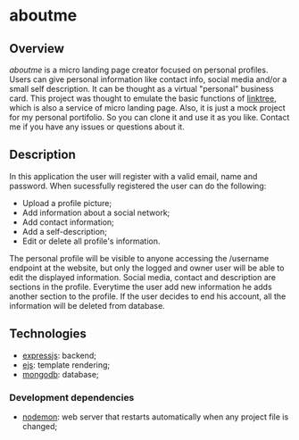 # aboutme

## Overview
_aboutme_ is a micro landing page creator focused on personal profiles. Users can give personal information like contact info, social media and/or a small self description. It can be thought as a virtual "personal" business card.
This project was thought to emulate the basic functions of [linktree](https://linktr.ee/), which is also a service of micro landing page.
Also, it is just a mock project for my personal portifolio. So you can clone it and use it as you like. Contact me if you have any issues or questions about it.

## Description
In this application the user will register with a valid email, name and password.
When sucessfully registered the user can do the following:

* Upload a profile picture;
* Add information about a social network;
* Add contact information;
* Add a self-description;
* Edit or delete all profile's information.

The personal profile will be visible to anyone accessing the /username endpoint at the website, but only the logged and owner user will be able to edit the displayed information.
Social media, contact and description are sections in the profile. Everytime the user add new information he adds another section to the profile.
If the user decides to end his account, all the information will be deleted from database.

## Technologies
* [expressjs](https://expressjs.com/): backend;
* [ejs](https://ejs.co/): template rendering;
* [mongodb](https://www.mongodb.com/): database;

### Development dependencies
* [nodemon](https://nodemon.io/): web server that restarts automatically when any project file is changed;